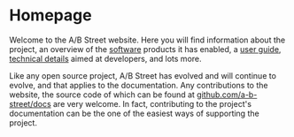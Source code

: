# Homepage

Welcome to the A/B Street website.
Here you will find information about the project, an overview of the [software](software) products it has enabled, a [user guide](user), [technical details](tech) aimed at developers, and lots more.

Like any open source project, A/B Street has evolved and will continue to evolve, and that applies to the documentation.
Any contributions to the website, the source code of which can be found at [github.com/a-b-street/docs](https://github.com/a-b-street/docs) are very welcome.
In fact, contributing to the project's documentation can be the one of the easiest ways of supporting the project.

<!--
Todo
This homepage should definitely have:

- our 3 principles
- lots of videos
- contact info
- contributing
-->
